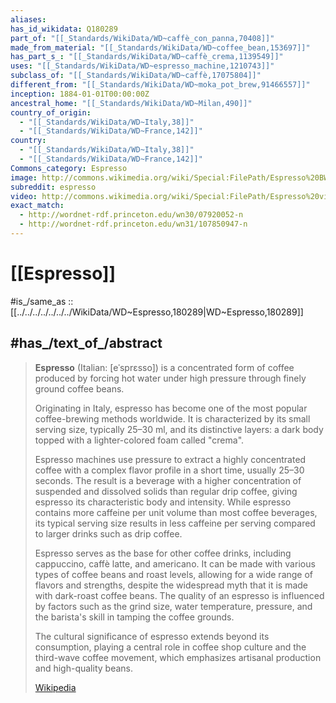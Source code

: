 ```yaml
---
aliases:
has_id_wikidata: Q180289
part_of: "[[_Standards/WikiData/WD~caffè_con_panna,70408]]"
made_from_material: "[[_Standards/WikiData/WD~coffee_bean,153697]]"
has_part_s_: "[[_Standards/WikiData/WD~caffè_crema,1139549]]"
uses: "[[_Standards/WikiData/WD~espresso_machine,1210743]]"
subclass_of: "[[_Standards/WikiData/WD~caffè,17075804]]"
different_from: "[[_Standards/WikiData/WD~moka_pot_brew,91466557]]"
inception: 1884-01-01T00:00:00Z
ancestral_home: "[[_Standards/WikiData/WD~Milan,490]]"
country_of_origin:
  - "[[_Standards/WikiData/WD~Italy,38]]"
  - "[[_Standards/WikiData/WD~France,142]]"
country:
  - "[[_Standards/WikiData/WD~Italy,38]]"
  - "[[_Standards/WikiData/WD~France,142]]"
Commons_category: Espresso
image: http://commons.wikimedia.org/wiki/Special:FilePath/Espresso%20BW%201.jpg
subreddit: espresso
video: http://commons.wikimedia.org/wiki/Special:FilePath/Espresso%20video.ogv
exact_match:
  - http://wordnet-rdf.princeton.edu/wn30/07920052-n
  - http://wordnet-rdf.princeton.edu/wn31/107850947-n
---
```


# [[Espresso]] 

#is_/same_as :: [[../../../../../../../WikiData/WD~Espresso,180289|WD~Espresso,180289]] 

## #has_/text_of_/abstract 

> **Espresso** (Italian: [eˈsprɛsso]) is a concentrated form of coffee 
> produced by forcing hot water under high pressure through finely ground coffee beans. 
> 
> Originating in Italy, 
> espresso has become one of the most popular coffee-brewing methods worldwide. 
> It is characterized by its small serving size, typically 25–30 ml, 
> and its distinctive layers: a dark body topped with a lighter-colored foam called "crema".
>
> Espresso machines use pressure to extract a highly concentrated coffee 
> with a complex flavor profile in a short time, usually 25–30 seconds. 
> The result is a beverage with a higher concentration of suspended and dissolved solids 
> than regular drip coffee, giving espresso its characteristic body and intensity. 
> While espresso contains more caffeine per unit volume than most coffee beverages, 
> its typical serving size results in less caffeine per serving compared to larger drinks such as drip coffee.
>
> Espresso serves as the base for other coffee drinks, including cappuccino, caffè latte, and americano. It can be made with various types of coffee beans and roast levels, allowing for a wide range of flavors and strengths, despite the widespread myth that it is made with dark-roast coffee beans. The quality of an espresso is influenced by factors such as the grind size, water temperature, pressure, and the barista's skill in tamping the coffee grounds.
>
> The cultural significance of espresso extends beyond its consumption, playing a central role in coffee shop culture and the third-wave coffee movement, which emphasizes artisanal production and high-quality beans.
>
> [Wikipedia](https://en.wikipedia.org/wiki/Espresso) 

